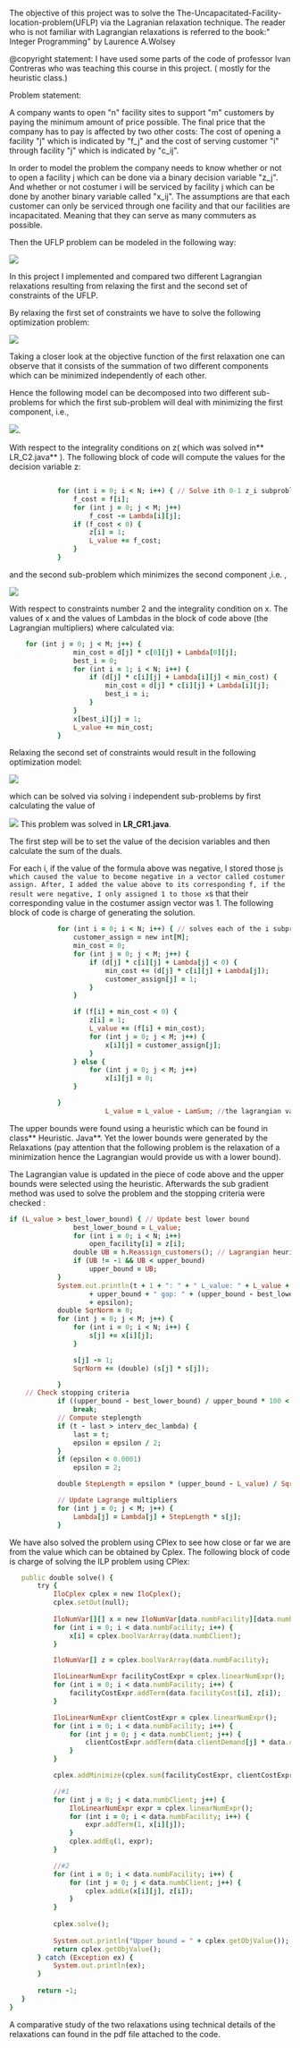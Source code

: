 
The objective of this project was to solve the The-Uncapacitated-Facility-location-problem(UFLP) via the Lagranian relaxation technique. The reader who is not familiar with Lagrangian relaxations is referred to the book:" Integer Programming" by Laurence A.Wolsey

@copyright statement: 
I have used some parts of the code of professor Ivan Contreras who was teaching this course in this project. ( mostly for the heuristic class.) 

Problem statement: 

A company wants to open "n" facility sites to support "m" customers by paying the minimum amount of price possible. The final price that the company has to pay is affected by two other costs: The cost of opening a facility "j" which is indicated by "f_j" and the cost of serving customer "i" through facility "j" which is indicated by "c_ij".

 In order to model the problem the company needs to know whether or not to open a facility j which can be done via a binary decision variable "z_j". And whether or not costumer i will be serviced by facility j which can be done by another binary variable called "x_ij". The assumptions are that each customer can only be serviced through one facility and that our facilities are incapacitated. Meaning that they can serve as many commuters as possible. 

Then the UFLP problem can be modeled in the following way:

![](https://github.com/kiababashahi/The-Uncapacitated-Facility-location-problem/blob/master/UFLP.png)

In this project I implemented and compared two different Lagrangian relaxations resulting from relaxing the first and the second set of constraints of the UFLP. 

By relaxing the first set of constraints we have to solve the following optimization problem:

![](https://github.com/kiababashahi/The-Uncapacitated-Facility-location-problem/blob/master/FirstRelaxation.png)

Taking a closer look at the objective function of the first relaxation one can observe that it consists of the summation of two different components which can be minimized independently of each other.

Hence the following model can be decomposed into two different sub-problems for which the first sub-problem will deal with minimizing the first component, i.e., 

![](https://github.com/kiababashahi/The-Uncapacitated-Facility-location-problem/blob/master/Subproblem1.png).

With respect to the integrality conditions on z( which was solved in** LR_C2.java** ). The following block of code will compute the values for the decision variable z: 

```ruby

			for (int i = 0; i < N; i++) { // Solve ith 0-1 z_i subproblem
				f_cost = f[i];
				for (int j = 0; j < M; j++)
					f_cost -= Lambda[i][j];
				if (f_cost < 0) {
					z[i] = 1;
					L_value += f_cost;
				}
			}
```

and the second sub-problem which minimizes the second component ,i.e. , 

![](https://github.com/kiababashahi/The-Uncapacitated-Facility-location-problem/blob/master/Subproblem2.png)

With respect to constraints number 2 and the integrality condition on x. The values of x and the values of Lambdas in the block of code above (the Lagrangian multipliers) where calculated via: 

```ruby
	for (int j = 0; j < M; j++) {
				min_cost = d[j] * c[0][j] + Lambda[0][j];
				best_i = 0;
				for (int i = 1; i < N; i++) {
					if (d[j] * c[i][j] + Lambda[i][j] < min_cost) {
						min_cost = d[j] * c[i][j] + Lambda[i][j];
						best_i = i;
					}
				}
				x[best_i][j] = 1;
				L_value += min_cost;
			}

```








 
Relaxing the second set of constraints would result in the following optimization model:

![](https://github.com/kiababashahi/The-Uncapacitated-Facility-location-problem/blob/master/lagrangian2.png)

which can be solved via solving i independent sub-problems by first calculating the value of 

![](https://github.com/kiababashahi/The-Uncapacitated-Facility-location-problem/blob/master/relaxation2subproblem.png)
This problem was solved in **LR_CR1.java**. 


The first step will be to set the value of the decision variables and then calculate the sum of the duals. 

For each i, if the value of the formula above was negative, I stored those j`s which caused the value to become negative in a vector called costumer assign. After, I added the value above to its corresponding f, if the result were negative, I only assigned 1 to those x`s that their corresponding value in the costumer assign vector was 1. The following block of code is charge of generating the solution.
```ruby
			for (int i = 0; i < N; i++) { // solves each of the i subproblems
				customer_assign = new int[M];
				min_cost = 0;
				for (int j = 0; j < M; j++) {
					if (d[j] * c[i][j] + Lambda[j] < 0) {
						min_cost += (d[j] * c[i][j] + Lambda[j]);
						customer_assign[j] = 1;
					}
				}

				if (f[i] + min_cost < 0) {
					z[i] = 1;
					L_value += (f[i] + min_cost);
					for (int j = 0; j < M; j++) {
						x[i][j] = customer_assign[j];
					}
				} else {
					for (int j = 0; j < M; j++)
						x[i][j] = 0;
				}

			}
                        L_value = L_value - LamSum; //the lagrangian values are being updated
```
The upper bounds were found using a heuristic which can be found in class** Heuristic. Java**. Yet the lower bounds were generated by the Relaxations (pay attention that the following problem is the relaxation of a minimization hence the Lagrangian would provide us with a lower bound). 

The Lagrangian value is updated in the piece of code above and the upper bounds were selected using  the heuristic. Afterwards the sub gradient method was used to solve the problem and the stopping criteria were checked : 
```ruby
if (L_value > best_lower_bound) { // Update best lower bound
				best_lower_bound = L_value;
				for (int i = 0; i < N; i++)
					open_facility[i] = z[i];
				double UB = h.Reassign_customers(); // Lagrangian heuristic
				if (UB != -1 && UB < upper_bound)
					upper_bound = UB;
			}
			System.out.println(t + 1 + ": " + " L_value: " + L_value + " " + " BLB: " + best_lower_bound + " UB: "
					+ upper_bound + " gap: " + (upper_bound - best_lower_bound) / upper_bound * 100 + "epsilon is+ "
					+ epsilon);
			double SqrNorm = 0;
			for (int j = 0; j < M; j++) {
				for (int i = 0; i < N; i++) {
					s[j] += x[i][j];
				}

				s[j] -= 1;
				SqrNorm += (double) (s[j] * s[j]);

			}
	// Check stopping criteria
			if ((upper_bound - best_lower_bound) / upper_bound * 100 < 0.005)
				break;
			// Compute steplength
			if (t - last > interv_dec_lambda) {
				last = t;
				epsilon = epsilon / 2;
			}
			if (epsilon < 0.0001)
				epsilon = 2;

			double StepLength = epsilon * (upper_bound - L_value) / SqrNorm;

			// Update Lagrange multipliers
			for (int j = 0; j < M; j++) {
				Lambda[j] = Lambda[j] + StepLength * s[j];
			}
```
We have also solved the problem using CPlex to see how close or far we are from the value which can be obtained by Cplex. The following block of code is charge of solving the ILP problem using CPlex:

 ```ruby
    public double solve() {
        try {
            IloCplex cplex = new IloCplex();
            cplex.setOut(null);
            
            IloNumVar[][] x = new IloNumVar[data.numbFacility][data.numbClient];
            for (int i = 0; i < data.numbFacility; i++) {
                x[i] = cplex.boolVarArray(data.numbClient);
            }

            IloNumVar[] z = cplex.boolVarArray(data.numbFacility);

            IloLinearNumExpr facilityCostExpr = cplex.linearNumExpr();
            for (int i = 0; i < data.numbFacility; i++) {
                facilityCostExpr.addTerm(data.facilityCost[i], z[i]);
            }

            IloLinearNumExpr clientCostExpr = cplex.linearNumExpr();
            for (int i = 0; i < data.numbFacility; i++) {
                for (int j = 0; j < data.numbClient; j++) {
                    clientCostExpr.addTerm(data.clientDemand[j] * data.clientCost[i][j], x[i][j]);
                }
            }

            cplex.addMinimize(cplex.sum(facilityCostExpr, clientCostExpr));

            //#1
            for (int j = 0; j < data.numbClient; j++) {
                IloLinearNumExpr expr = cplex.linearNumExpr();
                for (int i = 0; i < data.numbFacility; i++) {
                    expr.addTerm(1, x[i][j]);
                }
                cplex.addEq(1, expr);
            }

            //#2
            for (int i = 0; i < data.numbFacility; i++) {
                for (int j = 0; j < data.numbClient; j++) {
                    cplex.addLe(x[i][j], z[i]);
                }
            }
            
            cplex.solve();
            
            System.out.println("Upper bound = " + cplex.getObjValue());
            return cplex.getObjValue();
        } catch (Exception ex) {
            System.out.println(ex);
        }
        
        return -1;
    }
}
```
A comparative study of the two relaxations using technical details of the relaxations can found in the pdf file attached to the code. 
